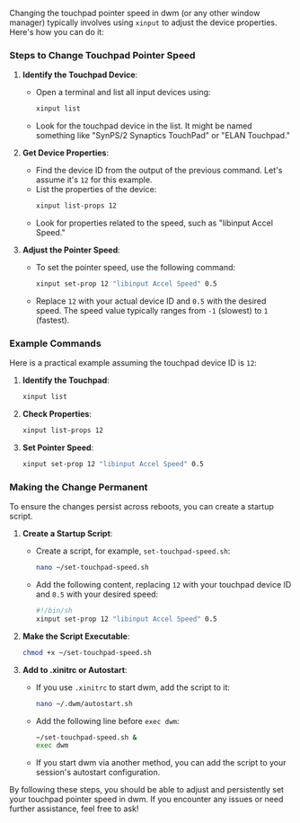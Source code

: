 Changing the touchpad pointer speed in dwm (or any other window manager) typically involves using `xinput` to adjust the device properties. Here's how you can do it:

### Steps to Change Touchpad Pointer Speed

1. **Identify the Touchpad Device**:
   - Open a terminal and list all input devices using:
     ```sh
     xinput list
     ```
   - Look for the touchpad device in the list. It might be named something like "SynPS/2 Synaptics TouchPad" or "ELAN Touchpad."

2. **Get Device Properties**:
   - Find the device ID from the output of the previous command. Let's assume it's `12` for this example.
   - List the properties of the device:
     ```sh
     xinput list-props 12
     ```
   - Look for properties related to the speed, such as "libinput Accel Speed."

3. **Adjust the Pointer Speed**:
   - To set the pointer speed, use the following command:
     ```sh
     xinput set-prop 12 "libinput Accel Speed" 0.5
     ```
   - Replace `12` with your actual device ID and `0.5` with the desired speed. The speed value typically ranges from `-1` (slowest) to `1` (fastest).

### Example Commands

Here is a practical example assuming the touchpad device ID is `12`:

1. **Identify the Touchpad**:
   ```sh
   xinput list
   ```

2. **Check Properties**:
   ```sh
   xinput list-props 12
   ```

3. **Set Pointer Speed**:
   ```sh
   xinput set-prop 12 "libinput Accel Speed" 0.5
   ```

### Making the Change Permanent

To ensure the changes persist across reboots, you can create a startup script.

1. **Create a Startup Script**:
   - Create a script, for example, `set-touchpad-speed.sh`:
     ```sh
     nano ~/set-touchpad-speed.sh
     ```

   - Add the following content, replacing `12` with your touchpad device ID and `0.5` with your desired speed:
     ```sh
     #!/bin/sh
     xinput set-prop 12 "libinput Accel Speed" 0.5
     ```

2. **Make the Script Executable**:
   ```sh
   chmod +x ~/set-touchpad-speed.sh
   ```

3. **Add to .xinitrc or Autostart**:
   - If you use `.xinitrc` to start dwm, add the script to it:
     ```sh
     nano ~/.dwm/autostart.sh
     ```
   - Add the following line before `exec dwm`:
     ```sh
     ~/set-touchpad-speed.sh &
     exec dwm
     ```

   - If you start dwm via another method, you can add the script to your session's autostart configuration.

By following these steps, you should be able to adjust and persistently set your touchpad pointer speed in dwm. If you encounter any issues or need further assistance, feel free to ask!